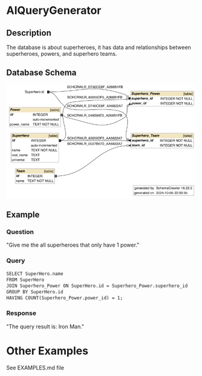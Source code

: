 # AIQueryGenerator

## Description
The database is about superheroes, it has data and relationships between superheroes, powers, and superhero teams.

## Database Schema
![Schema Picture](./schema.png)

## Example

### Question
"Give me the all superheroes that only have 1 power."

### Query
```
SELECT SuperHero.name
FROM SuperHero
JOIN Superhero_Power ON SuperHero.id = Superhero_Power.superhero_id
GROUP BY SuperHero.id
HAVING COUNT(Superhero_Power.power_id) = 1;
```

### Response
"The query result is: Iron Man."


# Other Examples
See EXAMPLES.md file
